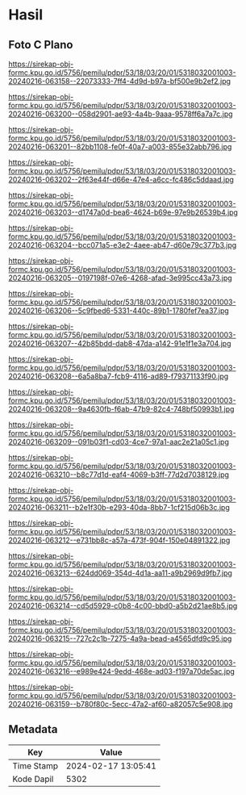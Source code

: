 # Hasil

## Foto C Plano

https://sirekap-obj-formc.kpu.go.id/5756/pemilu/pdpr/53/18/03/20/01/5318032001003-20240216-063158--22073333-7ff4-4d9d-b97a-bf500e9b2ef2.jpg

https://sirekap-obj-formc.kpu.go.id/5756/pemilu/pdpr/53/18/03/20/01/5318032001003-20240216-063200--058d2901-ae93-4a4b-9aaa-9578ff6a7a7c.jpg

https://sirekap-obj-formc.kpu.go.id/5756/pemilu/pdpr/53/18/03/20/01/5318032001003-20240216-063201--82bb1108-fe0f-40a7-a003-855e32abb796.jpg

https://sirekap-obj-formc.kpu.go.id/5756/pemilu/pdpr/53/18/03/20/01/5318032001003-20240216-063202--2f63e44f-d66e-47e4-a6cc-fc486c5ddaad.jpg

https://sirekap-obj-formc.kpu.go.id/5756/pemilu/pdpr/53/18/03/20/01/5318032001003-20240216-063203--d1747a0d-bea6-4624-b69e-97e9b26539b4.jpg

https://sirekap-obj-formc.kpu.go.id/5756/pemilu/pdpr/53/18/03/20/01/5318032001003-20240216-063204--bcc071a5-e3e2-4aee-ab47-d60e79c377b3.jpg

https://sirekap-obj-formc.kpu.go.id/5756/pemilu/pdpr/53/18/03/20/01/5318032001003-20240216-063205--0197198f-07e6-4268-afad-3e995cc43a73.jpg

https://sirekap-obj-formc.kpu.go.id/5756/pemilu/pdpr/53/18/03/20/01/5318032001003-20240216-063206--5c9fbed6-5331-440c-89b1-1780fef7ea37.jpg

https://sirekap-obj-formc.kpu.go.id/5756/pemilu/pdpr/53/18/03/20/01/5318032001003-20240216-063207--42b85bdd-dab8-47da-a142-91e1f1e3a704.jpg

https://sirekap-obj-formc.kpu.go.id/5756/pemilu/pdpr/53/18/03/20/01/5318032001003-20240216-063208--6a5a8ba7-fcb9-4116-ad89-f79371133f90.jpg

https://sirekap-obj-formc.kpu.go.id/5756/pemilu/pdpr/53/18/03/20/01/5318032001003-20240216-063208--9a4630fb-f6ab-47b9-82c4-748bf50993b1.jpg

https://sirekap-obj-formc.kpu.go.id/5756/pemilu/pdpr/53/18/03/20/01/5318032001003-20240216-063209--091b03f1-cd03-4ce7-97a1-aac2e21a05c1.jpg

https://sirekap-obj-formc.kpu.go.id/5756/pemilu/pdpr/53/18/03/20/01/5318032001003-20240216-063210--b8c77d1d-eaf4-4069-b3ff-77d2d7038129.jpg

https://sirekap-obj-formc.kpu.go.id/5756/pemilu/pdpr/53/18/03/20/01/5318032001003-20240216-063211--b2e1f30b-e293-40da-8bb7-1cf215d06b3c.jpg

https://sirekap-obj-formc.kpu.go.id/5756/pemilu/pdpr/53/18/03/20/01/5318032001003-20240216-063212--e731bb8c-a57a-473f-904f-150e04891322.jpg

https://sirekap-obj-formc.kpu.go.id/5756/pemilu/pdpr/53/18/03/20/01/5318032001003-20240216-063213--624dd069-354d-4d1a-aa11-a9b2969d9fb7.jpg

https://sirekap-obj-formc.kpu.go.id/5756/pemilu/pdpr/53/18/03/20/01/5318032001003-20240216-063214--cd5d5929-c0b8-4c00-bbd0-a5b2d21ae8b5.jpg

https://sirekap-obj-formc.kpu.go.id/5756/pemilu/pdpr/53/18/03/20/01/5318032001003-20240216-063215--727c2c1b-7275-4a9a-bead-a4565dfd9c95.jpg

https://sirekap-obj-formc.kpu.go.id/5756/pemilu/pdpr/53/18/03/20/01/5318032001003-20240216-063216--e989e424-9edd-468e-ad03-f197a70de5ac.jpg

https://sirekap-obj-formc.kpu.go.id/5756/pemilu/pdpr/53/18/03/20/01/5318032001003-20240216-063159--b780f80c-5ecc-47a2-af60-a82057c5e908.jpg


## Metadata

| Key        | Value               |
| ---------- | ------------------- |
| Time Stamp | 2024-02-17 13:05:41 |
| Kode Dapil | 5302                |




